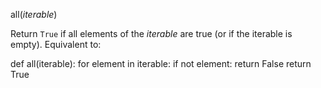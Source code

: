 all(_iterable_)[](https://docs.python.org/3/library/functions.html#all "Permalink to this definition")

Return `True` if all elements of the _iterable_ are true (or if the iterable is empty). Equivalent to:

def all(iterable):
    for element in iterable:
        if not element:
            return False
    return True

